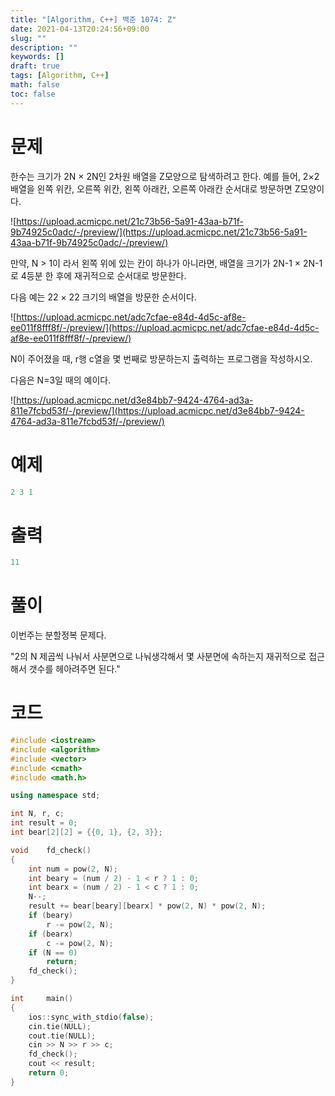 ```yaml
---
title: "[Algorithm, C++] 백준 1074: Z"
date: 2021-04-13T20:24:56+09:00
slug: ""
description: ""
keywords: []
draft: true
tags: [Algorithm, C++]
math: false
toc: false
---
```

# 문제

한수는 크기가 2N × 2N인 2차원 배열을 Z모양으로 탐색하려고 한다. 예를 들어, 2×2배열을 왼쪽 위칸, 오른쪽 위칸, 왼쪽 아래칸, 오른쪽 아래칸 순서대로 방문하면 Z모양이다.

![https://upload.acmicpc.net/21c73b56-5a91-43aa-b71f-9b74925c0adc/-/preview/](https://upload.acmicpc.net/21c73b56-5a91-43aa-b71f-9b74925c0adc/-/preview/)

만약, N > 1이 라서 왼쪽 위에 있는 칸이 하나가 아니라면, 배열을 크기가 2N-1 × 2N-1로 4등분 한 후에 재귀적으로 순서대로 방문한다.

다음 예는 22 × 22 크기의 배열을 방문한 순서이다.

![https://upload.acmicpc.net/adc7cfae-e84d-4d5c-af8e-ee011f8fff8f/-/preview/](https://upload.acmicpc.net/adc7cfae-e84d-4d5c-af8e-ee011f8fff8f/-/preview/)

N이 주어졌을 때, r행 c열을 몇 번째로 방문하는지 출력하는 프로그램을 작성하시오.

다음은 N=3일 때의 예이다.

![https://upload.acmicpc.net/d3e84bb7-9424-4764-ad3a-811e7fcbd53f/-/preview/](https://upload.acmicpc.net/d3e84bb7-9424-4764-ad3a-811e7fcbd53f/-/preview/)

# 예제

```cpp
2 3 1
```

# 출력

```cpp
11
```

# 풀이

이번주는 분할정복 문제다.

"2의 N 제곱씩 나눠서 사분면으로 나눠생각해서 몇 사분면에 속하는지 재귀적으로 접근해서 갯수를 헤아려주면 된다."

# 코드

```cpp
#include <iostream>
#include <algorithm>
#include <vector>
#include <cmath>
#include <math.h>

using namespace std;

int N, r, c;
int result = 0;
int bear[2][2] = {{0, 1}, {2, 3}};

void	fd_check()
{
	int num = pow(2, N);
	int beary = (num / 2) - 1 < r ? 1 : 0;
	int bearx = (num / 2) - 1 < c ? 1 : 0;
	N--;
	result += bear[beary][bearx] * pow(2, N) * pow(2, N);
	if (beary)
		r -= pow(2, N);
	if (bearx)
		c -= pow(2, N);
	if (N == 0)
		return;
	fd_check();
}

int		main()
{
	ios::sync_with_stdio(false);
	cin.tie(NULL);
	cout.tie(NULL);
	cin >> N >> r >> c;
	fd_check();
	cout << result;
	return 0;
}
```
